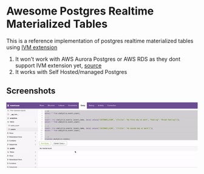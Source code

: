 # Awesome Postgres Realtime Materialized Tables
This is a reference implementation of postgres realtime materialized tables using [IVM extension](https://github.com/sraoss/pg_ivm) 

1. It won't work with AWS Aurora Postgres or AWS RDS as they dont support IVM extension yet, [source](https://docs.aws.amazon.com/AmazonRDS/latest/AuroraPostgreSQLReleaseNotes/AuroraPostgreSQL.Extensions.html#AuroraPostgreSQL.Extensions.16) 
2. It works with Self Hosted/managed Postgres


## Screenshots

![Workng](images/postgres_realtime_materiliazed_view.gif)
